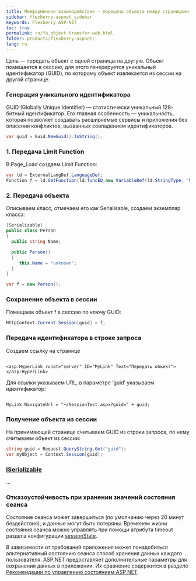 ```yaml
---
title: Межформенное взаимодействие — передача объекта между страницами
sidebar: flexberry-aspnet_sidebar
keywords: Flexberry ASP-NET
toc: true
permalink: ru/fa_object-transfer-web.html
folder: products/flexberry-aspnet/
lang: ru
---
```


Цель —&nbsp;передать объект с одной страницы на другую. Объект помещается в сессию, для этого генерируется уникальный идентификатор (GUID), по которому объект извлекается из сессии на другой странице.

### Генерация уникального идентификатора
GUID (Globally Unique Identifier) — статистически уникальный 128-битный идентификатор. Его главная особенность — уникальность, которая позволяет создавать расширяемые сервисы и приложения без опасения конфликтов, вызванных совпадением идентификаторов.

```cs
var guid = Guid.NewGuid().ToString();
```

### 1. Передача Limit Function

В Page_Load создаем Limit Function:

```cs
var ld = ExternalLangDef.LanguageDef;
Function f = ld.GetFunction(ld.funcEQ,new VariableDef(ld.StringType, "Name"),"Имя");
```
### 2. Передача объекта

Описываем класс, отмечаем его как Serialisable, создаем экземпляр класса:
```cs
[Serializable]
public class Person
{
  public string Name;

  public Person()
  {
     this.Name = "unknown";
  }
}

var f = new Person();
```



### Сохранение объекта в сессии

Помещаем объект f в сессию по ключу GUID:

```cs
HttpContext.Current.Session[guid] = f;
```

### Передача идентификатора в строке запроса

Создаем ссылку на странице
```

<asp:HyperLink runat="server" ID="MyLink" Text="Передать объект"></asp:HyperLink>
```

Для ссылки указываем URL, в параметре ’guid’ указываем идентификатор:

```

MyLink.NavigateUrl = "~/SessionTest.aspx?guid=" + guid;
```
### Получение объекта из сессии

На принимающей странице считываем GUID из строки запроса, по нему считываем объект из сессии:

```cs
string guid = Request.QueryString.Get("guid");
var myObject = Context.Session[guid];
```

### [ISerializable](http://storm:2011/%D0%A1%D0%B5%D1%80%D0%B8%D0%B0%D0%BB%D0%B8%D0%B7%D0%B0%D1%86%D0%B8%D1%8F-LimitFunction.ashx?HL=%D1%81%D0%B5%D1%80%D0%B8%D0%B0%D0%BB%D0%B8%D0%B7%D0%B0%D1%86%D0%B8%D1%8F#ISerializable_2)
...

### Отказоустойчивость при хранении значений состояния сеанса
Состояние сеанса может завершиться (по умолчанию через 20 минут бездействия), и данные могут быть потеряны. Временем жизни состояния сеанса можно управлять при помощи атрибута timeout раздела конфигурации [sessionState](http://msdn.microsoft.com/ru-ru/library/h6bb9cz9(v=vs.90).aspx).

В зависимости от требований приложения может понадобиться альтернативный состоянию сеанса способ хранения данных каждого пользователя. ASP.NET предоставляет дополнительные параметры для сохранения данных в приложении. Их сравнение содержится в разделе [Рекомендации по управлению состоянием ASP.NET](http://msdn.microsoft.com/ru-ru/library/z1hkazw7(v=vs.90).aspx).
